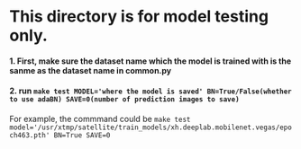 # This directory is for model testing only.
#### 1. First, make sure the dataset name which the model is trained with is the sanme as the dataset name in common.py
#### 2. run ```make test MODEL='where the model is saved' BN=True/False(whether to use adaBN) SAVE=0(number of prediction images to save)```  
For example, the commmand could be ```make test model='/usr/xtmp/satellite/train_models/xh.deeplab.mobilenet.vegas/epoch463.pth' BN=True SAVE=0```
